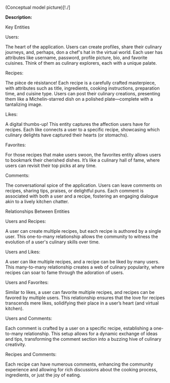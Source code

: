 (Conceptual model picture)[!./]

**Description:**

Key Entities

Users:

The heart of the application. Users can create profiles, share their culinary journeys, and, perhaps, don a chef's hat in the virtual world. Each user has attributes like username, password, profile picture, bio, and favorite cuisines. Think of them as culinary explorers, each with a unique palate.

Recipes:

The pièce de résistance! Each recipe is a carefully crafted masterpiece, with attributes such as title, ingredients, cooking instructions, preparation time, and cuisine type. Users can post their culinary creations, presenting them like a Michelin-starred dish on a polished plate—complete with a tantalizing image.

Likes:

A digital thumbs-up! This entity captures the affection users have for recipes. Each like connects a user to a specific recipe, showcasing which culinary delights have captured their hearts (or stomachs).

Favorites:

For those recipes that make users swoon, the favorites entity allows users to bookmark their cherished dishes. It’s like a culinary hall of fame, where users can revisit their top picks at any time.

Comments:

The conversational spice of the application. Users can leave comments on recipes, sharing tips, praises, or delightful puns. Each comment is associated with both a user and a recipe, fostering an engaging dialogue akin to a lively kitchen chatter.

Relationships Between Entities

Users and Recipes: 

A user can create multiple recipes, but each recipe is authored by a single user. This one-to-many relationship allows the community to witness the evolution of a user's culinary skills over time.

Users and Likes: 

A user can like multiple recipes, and a recipe can be liked by many users. This many-to-many relationship creates a web of culinary popularity, where recipes can soar to fame through the adoration of users.

Users and Favorites: 

Similar to likes, a user can favorite multiple recipes, and recipes can be favored by multiple users. This relationship ensures that the love for recipes transcends mere likes, solidifying their place in a user’s heart (and virtual kitchen).

Users and Comments: 

Each comment is crafted by a user on a specific recipe, establishing a one-to-many relationship. This setup allows for a dynamic exchange of ideas and tips, transforming the comment section into a buzzing hive of culinary creativity.

Recipes and Comments: 

Each recipe can have numerous comments, enhancing the community experience and allowing for rich discussions about the cooking process, ingredients, or just the joy of eating.
